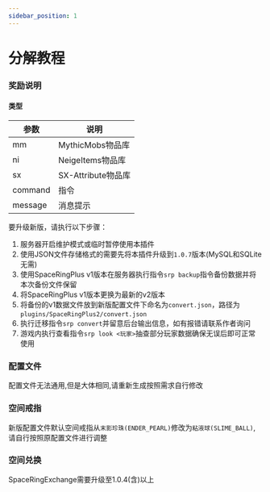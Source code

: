 ```yaml
---
sidebar_position: 1
---
```


# 分解教程

### **奖励说明**

#### **类型**

| 参数      | 说明              |
|---------|-----------------|
| mm      | MythicMobs物品库   |
| ni      | NeigeItems物品库   |
| sx      | SX-Attribute物品库 |
| command | 指令              |
| message | 消息提示            |

要升级新版，请执行以下步骤：

1. 服务器开启维护模式或临时暂停使用本插件
2. 使用JSON文件存储格式的需要先将本插件升级到`1.0.7`版本(MySQL和SQLite无需)
3. 使用SpaceRingPlus v1版本在服务器执行指令`srp backup`指令备份数据并将本次备份文件保留
4. 将SpaceRingPlus v1版本更换为最新的v2版本
5. 将备份的v1数据文件放到新版配置文件下命名为`convert.json`，路径为`plugins/SpaceRingPlus2/convert.json`
6. 执行迁移指令`srp convert`并留意后台输出信息，如有报错请联系作者询问
7. 游戏内执行查看指令`srp look <玩家>`抽查部分玩家数据确保无误后即可正常使用

### **配置文件**

配置文件无法通用,但是大体相同,请重新生成按照需求自行修改

### **空间戒指**

新版配置文件默认空间戒指从`末影珍珠(ENDER_PEARL)`修改为`粘液球(SLIME_BALL)`,请自行按照原配置文件进行调整

### **空间兑换**

SpaceRingExchange需要升级至1.0.4(含)以上

